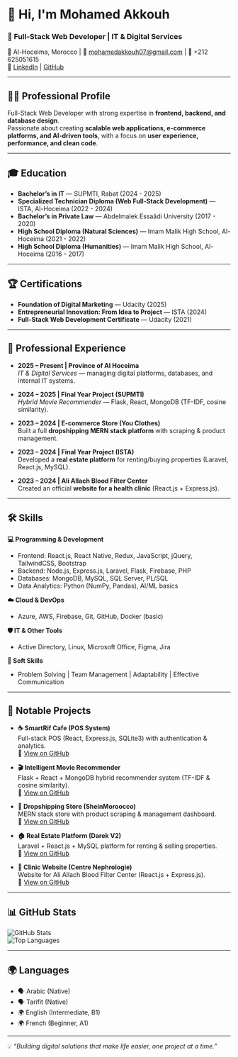 # 👋 Hi, I'm Mohamed Akkouh  

### 🚀 Full-Stack Web Developer | IT & Digital Services  

📍 Al-Hoceima, Morocco | 📧 [mohamedakkouh07@gmail.com](mailto:mohamedakkouh07@gmail.com) | 📱 +212 625051615  
🔗 [LinkedIn](https://www.linkedin.com) | [GitHub](https://github.com/mohamed-ako)  

---

## 🧑‍💻 Professional Profile  
Full-Stack Web Developer with strong expertise in **frontend, backend, and database design**.  
Passionate about creating **scalable web applications, e-commerce platforms, and AI-driven tools**, with a focus on **user experience, performance, and clean code**.  

---

## 🎓 Education  

- **Bachelor’s in IT** — SUPMTI, Rabat (2024 - 2025)  
- **Specialized Technician Diploma (Web Full-Stack Development)** — ISTA, Al-Hoceima (2022 - 2024)  
- **Bachelor’s in Private Law** — Abdelmalek Essaâdi University (2017 - 2020)  
- **High School Diploma (Natural Sciences)** — Imam Malik High School, Al-Hoceima (2021 - 2022)  
- **High School Diploma (Humanities)** — Imam Malik High School, Al-Hoceima (2016 - 2017)  

---

## 🏆 Certifications  

- **Foundation of Digital Marketing** — Udacity (2025)  
- **Entrepreneurial Innovation: From Idea to Project** — ISTA (2024)  
- **Full-Stack Web Development Certificate** — Udacity (2021)  

---

## 💼 Professional Experience  

- **2025 – Present | Province of Al Hoceima**  
  *IT & Digital Services* — managing digital platforms, databases, and internal IT systems.  

- **2024 – 2025 | Final Year Project (SUPMTI)**  
  *Hybrid Movie Recommender* — Flask, React, MongoDB (TF-IDF, cosine similarity).  

- **2023 – 2024 | E-commerce Store (You Clothes)**  
  Built a full **dropshipping MERN stack platform** with scraping & product management.  

- **2023 – 2024 | Final Year Project (ISTA)**  
  Developed a **real estate platform** for renting/buying properties (Laravel, React.js, MySQL).  

- **2023 – 2024 | Ali Allach Blood Filter Center**  
  Created an official **website for a health clinic** (React.js + Express.js).  

---

## 🛠️ Skills  

**💻 Programming & Development**  
- Frontend: React.js, React Native, Redux, JavaScript, jQuery, TailwindCSS, Bootstrap  
- Backend: Node.js, Express.js, Laravel, Flask, Firebase, PHP  
- Databases: MongoDB, MySQL, SQL Server, PL/SQL  
- Data Analytics: Python (NumPy, Pandas), AI/ML basics  

**☁️ Cloud & DevOps**  
- Azure, AWS, Firebase, Git, GitHub, Docker (basic)  

**🛡️ IT & Other Tools**  
- Active Directory, Linux, Microsoft Office, Figma, Jira  

**🤝 Soft Skills**  
- Problem Solving | Team Management | Adaptability | Effective Communication  

---

## 💼 Notable Projects  

- **☕ SmartRif Cafe (POS System)**  
  Full-stack POS (React, Express.js, SQLite3) with authentication & analytics.  
  🔗 [View on GitHub](https://github.com/mohamed-ako/SmartRif-Cafe)  

- **🎬 Intelligent Movie Recommender**  
  Flask + React + MongoDB hybrid recommender system (TF-IDF & cosine similarity).  
  🔗 [View on GitHub](https://github.com/mohamed-ako/Intelligent-Movie-Recommendation-Website)  

- **🛒 Dropshipping Store (SheinMoroocco)**  
  MERN stack store with product scraping & management dashboard.  
  🔗 [View on GitHub](https://github.com/mohamed-ako/SheinMoroocco)  

- **🏠 Real Estate Platform (Darek V2)**  
  Laravel + React.js + MySQL platform for renting & selling properties.  
  🔗 [View on GitHub](https://github.com/mohamed-ako/darek_v2)  

- **🏥 Clinic Website (Centre Nephrologie)**  
  Website for Ali Allach Blood Filter Center (React.js + Express.js).  
  🔗 [View on GitHub](https://github.com/mohamed-ako/centre_nephrologie)  

---

## 📊 GitHub Stats  

![GitHub Stats](https://github-readme-stats.vercel.app/api?username=mohamed-ako&show_icons=true&theme=radical)  
![Top Languages](https://github-readme-stats.vercel.app/api/top-langs/?username=mohamed-ako&layout=compact&theme=radical)  

---

## 🌍 Languages  

- 🗣️ Arabic (Native)  
- 🗣️ Tarifit (Native)  
- 🌍 English (Intermediate, B1)  
- 🌍 French (Beginner, A1)  

---

💡 *“Building digital solutions that make life easier, one project at a time.”*  
